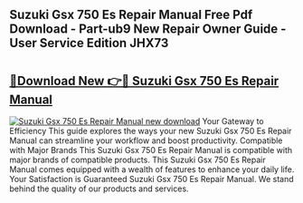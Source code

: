 ## Suzuki Gsx 750 Es Repair Manual Free Pdf Download - Part-ub9 New Repair Owner Guide - User Service Edition JHX73

# <h2><a href="http://bc8473.oget.top/?id=Suzuki+Gsx+750+Es+Repair+Manual">🔗Download New 👉🔴 Suzuki Gsx 750 Es Repair Manual</a></h2>

[![Suzuki Gsx 750 Es Repair Manual new download](https://i.imgur.com/5g1atiW.png)](http://bc8473.oget.top/?id=Suzuki+Gsx+750+Es+Repair+Manual)
Your Gateway to Efficiency This guide explores the ways your new Suzuki Gsx 750 Es Repair Manual can streamline your workflow and boost productivity. Compatible with Major Brands This Suzuki Gsx 750 Es Repair Manual is compatible with major brands of compatible products. This Suzuki Gsx 750 Es Repair Manual comes equipped with a wealth of features to enhance your daily life. Your Satisfaction is Guaranteed Suzuki Gsx 750 Es Repair Manual. We stand behind the quality of our products and services.
